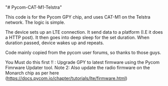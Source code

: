 "# Pycom-CAT-M1-Telstra" 


This code is for the Pycom GPY chip, and uses CAT-M1 on the Telstra network. The logic is simple.

The device sets up an LTE connection.
It send data to a platform (I.E it does a HTTP post).
It then goes into deep sleep for the set duration.
When duration passed, device wakes up and repeats. 

Code mainly copied from the pycom user forums, so thanks to those guys. 


You Must do this first !! :
Upgrade GPY to latest firmware using the Pycom Fimrware Updater tool. 
Note 2:
Also update the radio firmware on the Monarch chip as per here (https://docs.pycom.io/chapter/tutorials/lte/firmware.html)

